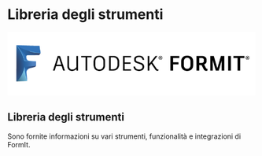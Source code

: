 # Libreria degli strumenti

![](<../.gitbook/assets/b5030b43-df24-4259-ad6a-94bcad61bc78 (1).png>)

## Libreria degli strumenti

Sono fornite informazioni su vari strumenti, funzionalità e integrazioni di FormIt.
